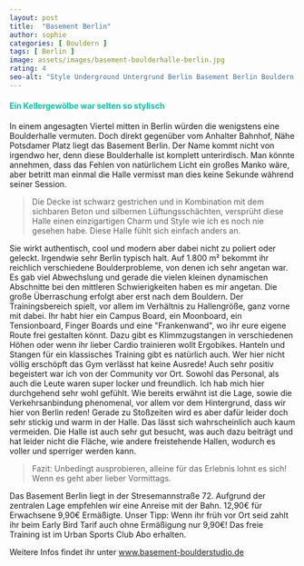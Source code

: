 ```yaml
---
layout: post
title:  "Basement Berlin"
author: sophie
categories: [ Bouldern ]
tags: [ Berlin ]
image: assets/images/basement-boulderhalle-berlin.jpg
rating: 4
seo-alt: "Style Underground Untergrund Berlin Basement Berlin Bouldern Klettern unterirdisch Kletterhalle Boulderhalle"
---
```

#### <span style="color:#00c5a1">Ein Kellergewölbe war selten so stylisch</span>
In einem angesagten Viertel mitten in Berlin würden die wenigstens eine Boulderhalle vermuten. Doch direkt gegenüber vom Anhalter Bahnhof, Nähe Potsdamer Platz liegt das Basement Berlin. Der Name kommt nicht von irgendwo her, denn diese Boulderhalle ist komplett unterirdisch. Man könnte annehmen, dass das Fehlen von natürlichem Licht ein großes Manko wäre, aber betritt man einmal die Halle vermisst man dies keine Sekunde während seiner Session. 

>Die Decke ist schwarz gestrichen und in Kombination mit dem sichbaren Beton und silbernen Lüftungsschächten, versprüht diese Halle einen einzigartigen Charm und Style wie ich es noch nie gesehen habe. Diese Halle fühlt sich einfach anders an. 

Sie wirkt authentisch, cool und modern aber dabei nicht zu poliert oder geleckt. Irgendwie sehr Berlin typisch halt. Auf 1.800 m² bekommt ihr reichlich verschiedene Boulderprobleme, von denen ich sehr angetan war. Es gab viel Abwechslung und gerade die vielen kleinen dynamischen Abschnitte bei den mittleren Schwierigkeiten haben es mir angetan. Die große Überraschung erfolgt aber erst nach dem Bouldern. Der Trainingsbereich spielt, vor allem im Verhältnis zu Hallengröße, ganz vorne mit dabei. Ihr habt hier ein Campus Board, ein Moonboard, ein Tensionboard, Finger Boards und eine "Frankenwand", wo ihr eure eigene Route frei gestalten könnt. Dazu gibt es Klimmzugstangen in verschiedenen Höhen oder wenn ihr lieber Cardio trainieren wollt Ergobikes. Hanteln und Stangen für ein klassisches Training gibt es natürlich auch. Wer hier nicht völlig erschöpft das Gym verlässt hat keine Ausrede! Auch sehr positiv begeistert war ich von der Community vor Ort. Sowohl das Personal, als auch die Leute waren super locker und freundlich. Ich hab mich hier durchgehend sehr wohl gefühlt.
Wie bereits erwähnt ist die Lage, sowie die Verkehrsanbindung phenomenal, vor allem vor dem Hintergrund, dass wir hier von Berlin reden!
Gerade zu Stoßzeiten wird es aber dafür leider doch sehr stickig und warm in der Halle. Das lässt sich wahrscheinlich auch kaum vermeiden. Die Halle ist auch sehr gut besucht, was auch dazu beiträgt und hat leider nicht die Fläche, wie andere freistehende Hallen, wodurch es voller und sperriger werden kann. 

> Fazit: Unbedingt ausprobieren, alleine für das Erlebnis lohnt es sich! Wenn es geht aber lieber Vormittags.

Das Basement Berlin liegt in der Stresemannstraße 72. Aufgrund der zentralen Lage empfehlen wir eine Anreise mit der Bahn. 12,90€ für Erwachsene 9,90€ Ermäßigte. Unser Tipp: Wenn ihr früh vor Ort seid zahlt ihr beim Early Bird Tarif auch ohne Ermäßigung nur 9,90€! Das freie Training ist im Urban Sports Club Abo erhalten.

Weitere Infos findet ihr unter <a href="https://basement-boulderstudio.de/" target="_blank">www.basement-boulderstudio.de</a>
